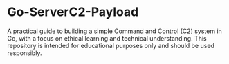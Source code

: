 # Go-ServerC2-Payload
A practical guide to building a simple Command and Control (C2) system in Go, with a focus on ethical learning and technical understanding. This repository is intended for educational purposes only and should be used responsibly.
